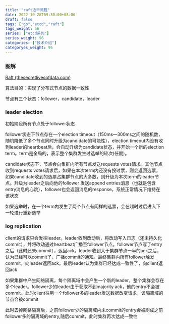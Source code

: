 ```yaml
---
title: "raft选举流程"
date: 2022-10-28T09:30:00+08:00
draft: false
tags: ["go","etcd","raft"]
tags_weight: 66
series: ["etcd系列"]
series_weight: 96
categories: ["技术介绍"]
categoryes_weight: 96
---
```




### 图解

[Raft (thesecretlivesofdata.com)](http://thesecretlivesofdata.com/raft/)

算法目的：实现了分布式节点的数据一致性

 节点有三个状态：follower，candidate，leader

 

### leader election

初始阶段所有节点处于follower状态

follower状态下节点存在一个election timeout（150ms—300ms之间的随机数，随机降低了多个节点同时升级为candidate的可能性），election timeout内没有收到leader的heartbeat后，会自动升级为candidate状态，并开始一个新的election term。term是全局的，表示整个集群发生过选举的轮次(任期)。

candidate状态下，节点会向集群内所有节点发送requests votes请求。其他节点收到requests votes请求后，如果在本次term内还没有投过票，则会返回选票，如果candidate收到的选票占集群节点的大多数，则升级为本次term的leader节点。升级为leader之后向他的follower 发送append entries消息（也就是包含entry消息的心跳），follower也会返回消息的response，系统正常情况下维持在该状态

 如果选举时，在一个term内发生了两个节点有同样的选票，会在超时过后进入下一轮进行重新选举

### log replication

client的请求只会发往leader。leader收到改动后，将改动写入日志（还未持久化commit），并将改动通过heartbeat广播至follower节点。follower节点写了entry之后（此时还未commit），返回ack。leader收到大于集群节点一半的ack之后，认为已经可以commit了，广播commit的通知。最终集群内所有follower触发commit，向leader返回ack。最后leader认为集群已经达成一致性了，向client返回ack

 如果集群中产生网络隔离，每个隔离域中会产生一个新的leader，整个集群会存在多个leader。follower少的leader由于获取不到majority ack，他的entry不会被commit。此时client往另一个follower多的leader发送数据改变请求，该隔离域的节点会被commit

 此时去掉网络隔离后，之前follower少的隔离域内未commit的entry会被刷成之前follower多的隔离域的entry,随后commit，此时集群再次达成一致性
